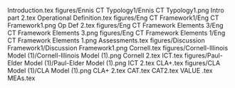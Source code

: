 Introduction.tex
figures/Ennis CT Typology1/Ennis CT Typology1.png
Intro part 2.tex
Operational Definition.tex
figures/Eng CT Framework1/Eng CT Framework1.png
Op Def 2.tex
figures/Eng CT Framework Elements 3/Eng CT Framework Elements 3.png
figures/Eng CT Framework Elements 1/Eng CT Framework Elements 1.png
Assessments.tex
figures/Discussion Framework1/Discussion Framework1.png
Cornell.tex
figures/Cornell-Illinois Model (1)/Cornell-Illinois Model (1).png
Cornell 2.tex
ICT.tex
figures/Paul-Elder Model (1)/Paul-Elder Model (1).png
ICT 2.tex
CLA+.tex
figures/CLA Model (1)/CLA Model (1).png
CLA+ 2.tex
CAT.tex
CAT2.tex
VALUE .tex
MEAs.tex
